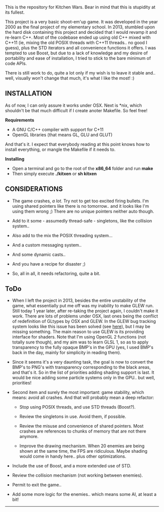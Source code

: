 This is the repository for Kitchen Wars. Bear in mind that this is stupidity at its fullest.

This project is a very basic shoot-em'up game. It was developed in the year 2000 as the final project of my elementary school. In 2013, stumbled upon the hard disk containing this project and decided that I would revamp it and re-learn C++. Most of the codebase ended up using old C++ mixed with C++11 (ie, mixing the old POSIX threads with C++11 threads.. no good I guess), plus the STD iterators and all convenience functions it offers. I was tempted to use Boost, but due to a lack of knowledge and my desire of portability and ease of installation, I tried to stick to the bare minimum of code APIs.

There is still work to do, quite a lot only if my wish is to leave it stable and.. well, visually won't change that much, it's what I like the most! :)


## INSTALLATION

As of now, I can only assure it works under OSX. Next is *nix, which shouldn't be that much difficult if I create anoter Makefile. So feel free!

**Requirements**

- A GNU C/C++ compiler with support for C+11
- OpenGL libraries (that means GL, GLU and GLUT)

And that's it. I expect that everybody reading at this point knows how to install everything, or mangle the Makefile if it needs to.

**Installing**

- Open a terminal and go to the root of the **x86_64** folder and run **make**
- Then simply execute **./kitxen** or **sh kitxen**


## CONSIDERATIONS

- The game crashes, *a lot*. Try not to get too excited firing bullets. I'm using shared pointers like there is no tomorrow.. and it looks like I'm using them wrong ;) There are no unique pointers neither auto though.

- Add to it some - assumedly thread-safe - singletons, like the collision system..

- Also add to the mix the POSIX threading system...

- And a custom messaging system..

- And some dynamic casts..

- And you have a recipe for disaster ;)

- So, all in all, it needs refactoring, quite a bit.


## ToDo

- When I left the project in 2013, besides the entire unstability of the game, what essentially put me off was my inability to make GLEW run. Still today 1 year later, after re-taking the project again, I couldn't make it work. There are lots of problems under OSX, last ones being the conflict of redefinition of GLtypes by OSX and GLEW. In the GLEW bug tracking system looks like this issue has been solved (see [here](http://sourceforge.net/p/glew/bugs/206/)), but I may be missing something.
  The main reason to use GLEW is its providing interface for shaders. Note that I'm using OpenGL 2 functions (not totally sure though), and my aim was to learn GLSL 1, so as to apply transparency to the fully opaque BMP's in the GPU (yes, I used BMP's back in the day, mainly for simplicity in reading them).

- Since it seems it's a very daunting task, the goal is now to convert the BMP's to PNG's with transparency corresponding to the black areas, and that's it. So in the list of priorities adding shading support is last. It would be nice adding some particle systems only in the GPU.. but well, priorities!

- Second item and surely the most important: game stability, which means: avoid all crashes. And that will probably mean a deep refactor:

  - Stop using POSIX threads, and use STD threads (Boost?).

  - Review the singletons in use. Avoid them, if possible.

  - Review the misuse and convenience of shared pointers. Most crashes are references to chunks of memory that are not there anymore.

  - Improve the drawing mechanism. When 20 enemies are being shown at the same time, the FPS are ridiculous. Maybe shading would come in handy here.. plus other optimizations.

- Include the use of Boost, and a more extended use of STD.

- Review the collision mechanism (not working between enemies).

- Permit to exit the game..

- Add some more logic for the enemies.. which means some AI, at least a bit!



***

